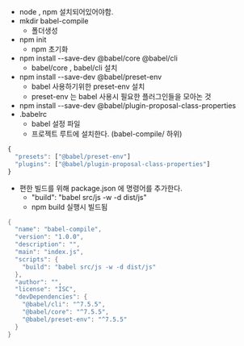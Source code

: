 - node , npm 설치되어있어야함.
- mkdir babel-compile
    - 폴더생성
- npm init
    - npm 초기화
- npm install --save-dev @babel/core @babel/cli
    - babel/core , babel/cli 설치
- npm install --save-dev @babel/preset-env
    - babel 사용하기위한 preset-env 설치
    - preset-env 는 babel 사용시 필요한 플러그인들을 모아논 것 
- npm install --save-dev @babel/plugin-proposal-class-properties
- .babelrc
    - babel 설정 파일
    - 프로젝트 루트에 설치한다. (babel-compile/ 하위)
```javascript
{
  "presets": ["@babel/preset-env"]
  "plugins": ["@babel/plugin-proposal-class-properties"]
}
```

- 편한 빌드를 위해 package.json 에 명령어를 추가한다.
    - "build": "babel src/js -w -d dist/js"
    - npm build 실행시 빌드됨
```java
{
  "name": "babel-compile",
  "version": "1.0.0",
  "description": "",
  "main": "index.js",
  "scripts": {
    "build": "babel src/js -w -d dist/js"
  },
  "author": "",
  "license": "ISC",
  "devDependencies": {
    "@babel/cli": "^7.5.5",
    "@babel/core": "^7.5.5",
    "@babel/preset-env": "^7.5.5"
  }
}
```
